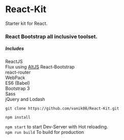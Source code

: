 # React-Kit
Starter kit for React.

### React Bootstrap all inclusive toolset.
##### Includes <br /> 
ReactJS <br /> 
Flux using [AltJS](http://alt.js.org)
React-Bootstrap <br /> 
react-router <br /> 
WebPack <br /> 
ES6 (Babel) <br /> 
Bootstrap 3 <br /> 
Sass <br /> 
jQuery and Lodash

`git clone https://github.com/vanik08/React-Kit.git` <br />

`npm install` <br />

`npm start` to start Dev-Server with Hot reloading. <br />
`npm run build` To build for production <br />



